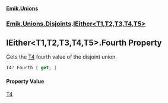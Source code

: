 #### [Emik.Unions](index.md 'index')
### [Emik.Unions.Disjoints](Emik.Unions.Disjoints.md 'Emik.Unions.Disjoints').[IEither&lt;T1,T2,T3,T4,T5&gt;](IEither_T1,T2,T3,T4,T5_.md 'Emik.Unions.Disjoints.IEither<T1,T2,T3,T4,T5>')

## IEither<T1,T2,T3,T4,T5>.Fourth Property

Gets the [T4](IEither_T1,T2,T3,T4,T5_.md#Emik.Unions.Disjoints.IEither_T1,T2,T3,T4,T5_.T4 'Emik.Unions.Disjoints.IEither<T1,T2,T3,T4,T5>.T4') fourth value of the disjoint union.

```csharp
T4? Fourth { get; }
```

#### Property Value
[T4](IEither_T1,T2,T3,T4,T5_.md#Emik.Unions.Disjoints.IEither_T1,T2,T3,T4,T5_.T4 'Emik.Unions.Disjoints.IEither<T1,T2,T3,T4,T5>.T4')